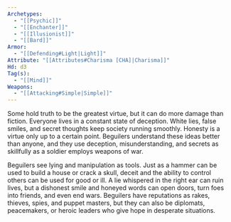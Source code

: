 ```yaml
---
Archetypes:
  - "[[Psychic]]"
  - "[[Enchanter]]"
  - "[[Illusionist]]"
  - "[[Bard]]"
Armor:
  - "[[Defending#Light|Light]]"
Attribute: "[[Attributes#Charisma [CHA]|Charisma]]"
Hd: d3
Tag(s):
  - "[[Mind]]"
Weapons:
  - "[[Attacking#Simple|Simple]]"
---
```

Some hold truth to be the greatest virtue, but it can do more damage than fiction. Everyone lives in a constant state of deception. White lies, false smiles, and secret thoughts keep society running smoothly. Honesty is a virtue only up to a certain point. Beguilers understand these ideas better than anyone, and they use deception, misunderstanding, and secrets as skillfully as a soldier employs weapons of war.

Beguilers see lying and manipulation as tools. Just as a hammer can be used to build a house or crack a skull, deceit and the ability to control others can be used for good or ill. A lie whispered in the right ear can ruin lives, but a dishonest smile and honeyed words can open doors, turn foes into friends, and even end wars. Beguilers have reputations as rakes, thieves, spies, and puppet masters, but they can also be diplomats, peacemakers, or heroic leaders who give hope in desperate situations.